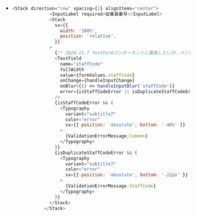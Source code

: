 - ```javascript
  <Stack direction="row" spacing={2} alignItems="center">
                <InputLabel required>従業員番号</InputLabel>
                <Stack
                  sx={{
                    width: '100%',
                    position: 'relative',
                  }}
                >
                  {/* 2024.11.7 TextFormコンポーネントに置換したいが、バリデーションエラーの原因特定に時間がかかりそうなのでここは変更しなかった */}
                  <TextField
                    name="staffCode"
                    fullWidth
                    value={formValues.staffCode}
                    onChange={handleInputChange}
                    onBlur={() => handleInputBlur('staffCode')}
                    error={isStaffCodeError || isDuplicateStaffCodeError}
                  />
                  {isStaffCodeError && (
                    <Typography
                      variant="subtitle7"
                      color="error"
                      sx={{ position: 'absolute', bottom: '-40%' }}
                    >
                      {ValidationErrorMessage.Common}
                    </Typography>
                  )}
                  {isDuplicateStaffCodeError && (
                    <Typography
                      variant="subtitle7"
                      color="error"
                      sx={{ position: 'absolute', bottom: '-22px' }}
                    >
                      {ValidationErrorMessage.StaffCode}
                    </Typography>
                  )}
                </Stack>
              </Stack>
  ```